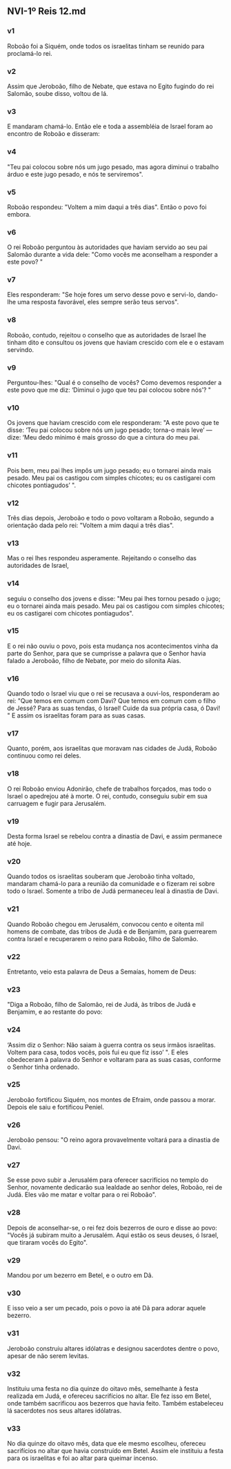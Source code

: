 ## NVI-1º Reis 12.md
### v1
 Roboão foi a Siquém, onde todos os israelitas tinham se reunido para proclamá-lo rei.
### v2
 Assim que Jeroboão, filho de Nebate, que estava no Egito fugindo do rei Salomão, soube disso, voltou de lá.
### v3
 E mandaram chamá-lo. Então ele e toda a assembléia de Israel foram ao encontro de Roboão e disseram:
### v4
 "Teu pai colocou sobre nós um jugo pesado, mas agora diminui o trabalho árduo e este jugo pesado, e nós te serviremos".
### v5
 Roboão respondeu: "Voltem a mim daqui a três dias". Então o povo foi embora.
### v6
 O rei Roboão perguntou às autoridades que haviam servido ao seu pai Salomão durante a vida dele: "Como vocês me aconselham a responder a este povo? "
### v7
 Eles responderam: "Se hoje fores um servo desse povo e servi-lo, dando-lhe uma resposta favorável, eles sempre serão teus servos".
### v8
 Roboão, contudo, rejeitou o conselho que as autoridades de Israel lhe tinham dito e consultou os jovens que haviam crescido com ele e o estavam servindo.
### v9
 Perguntou-lhes: "Qual é o conselho de vocês? Como devemos responder a este povo que me diz: ‘Diminui o jugo que teu pai colocou sobre nós’? "
### v10
 Os jovens que haviam crescido com ele responderam: "A este povo que te disse: ‘Teu pai colocou sobre nós um jugo pesado; torna-o mais leve’ — dize: ‘Meu dedo mínimo é mais grosso do que a cintura do meu pai.
### v11
 Pois bem, meu pai lhes impôs um jugo pesado; eu o tornarei ainda mais pesado. Meu pai os castigou com simples chicotes; eu os castigarei com chicotes pontiagudos’ ".
### v12
 Três dias depois, Jeroboão e todo o povo voltaram a Roboão, segundo a orientação dada pelo rei: "Voltem a mim daqui a três dias".
### v13
 Mas o rei lhes respondeu asperamente. Rejeitando o conselho das autoridades de Israel,
### v14
 seguiu o conselho dos jovens e disse: "Meu pai lhes tornou pesado o jugo; eu o tornarei ainda mais pesado. Meu pai os castigou com simples chicotes; eu os castigarei com chicotes pontiagudos".
### v15
 E o rei não ouviu o povo, pois esta mudança nos acontecimentos vinha da parte do Senhor, para que se cumprisse a palavra que o Senhor havia falado a Jeroboão, filho de Nebate, por meio do silonita Aías.
### v16
 Quando todo o Israel viu que o rei se recusava a ouvi-los, responderam ao rei: "Que temos em comum com Davi? Que temos em comum com o filho de Jessé? Para as suas tendas, ó Israel! Cuide da sua própria casa, ó Davi! " E assim os israelitas foram para as suas casas.
### v17
 Quanto, porém, aos israelitas que moravam nas cidades de Judá, Roboão continuou como rei deles.
### v18
 O rei Roboão enviou Adonirão, chefe de trabalhos forçados, mas todo o Israel o apedrejou até à morte. O rei, contudo, conseguiu subir em sua carruagem e fugir para Jerusalém.
### v19
 Desta forma Israel se rebelou contra a dinastia de Davi, e assim permanece até hoje.
### v20
 Quando todos os israelitas souberam que Jeroboão tinha voltado, mandaram chamá-lo para a reunião da comunidade e o fizeram rei sobre todo o Israel. Somente a tribo de Judá permaneceu leal à dinastia de Davi.
### v21
 Quando Roboão chegou em Jerusalém, convocou cento e oitenta mil homens de combate, das tribos de Judá e de Benjamim, para guerrearem contra Israel e recuperarem o reino para Roboão, filho de Salomão.
### v22
 Entretanto, veio esta palavra de Deus a Semaías, homem de Deus:
### v23
 "Diga a Roboão, filho de Salomão, rei de Judá, às tribos de Judá e Benjamim, e ao restante do povo:
### v24
 ‘Assim diz o Senhor: Não saiam à guerra contra os seus irmãos israelitas. Voltem para casa, todos vocês, pois fui eu que fiz isso’ ". E eles obedeceram à palavra do Senhor e voltaram para as suas casas, conforme o Senhor tinha ordenado.
### v25
 Jeroboão fortificou Siquém, nos montes de Efraim, onde passou a morar. Depois ele saiu e fortificou Peniel.
### v26
 Jeroboão pensou: "O reino agora provavelmente voltará para a dinastia de Davi.
### v27
 Se esse povo subir a Jerusalém para oferecer sacrifícios no templo do Senhor, novamente dedicarão sua lealdade ao senhor deles, Roboão, rei de Judá. Eles vão me matar e voltar para o rei Roboão".
### v28
 Depois de aconselhar-se, o rei fez dois bezerros de ouro e disse ao povo: "Vocês já subiram muito a Jerusalém. Aqui estão os seus deuses, ó Israel, que tiraram vocês do Egito".
### v29
 Mandou por um bezerro em Betel, e o outro em Dã.
### v30
 E isso veio a ser um pecado, pois o povo ia até Dã para adorar aquele bezerro.
### v31
 Jeroboão construiu altares idólatras e designou sacerdotes dentre o povo, apesar de não serem levitas.
### v32
 Instituiu uma festa no dia quinze do oitavo mês, semelhante à festa realizada em Judá, e ofereceu sacrifícios no altar. Ele fez isso em Betel, onde também sacrificou aos bezerros que havia feito. Também estabeleceu lá sacerdotes nos seus altares idólatras.
### v33
 No dia quinze do oitavo mês, data que ele mesmo escolheu, ofereceu sacrifícios no altar que havia construído em Betel. Assim ele instituiu a festa para os israelitas e foi ao altar para queimar incenso.
